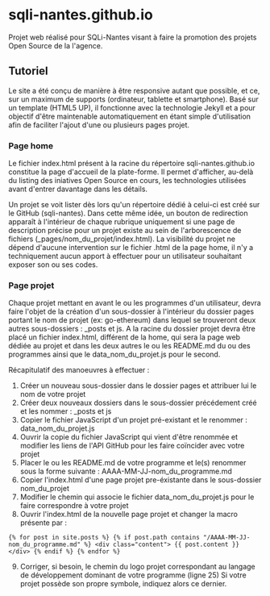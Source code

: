 # sqli-nantes.github.io

Projet web réalisé pour SQLi-Nantes visant à faire la promotion des projets Open Source de la l'agence.

## Tutoriel

Le site a été conçu de manière à être responsive autant que possible, et ce, sur un maximum de supports (ordinateur, tablette et smartphone). Basé sur un template (HTML5 UP), il fonctionne avec la technologie Jekyll et a pour objectif d'être maintenable automatiquement en étant simple d'utilisation afin de faciliter l'ajout d'une ou plusieurs pages projet.

### Page home

Le fichier index.html présent à la racine du répertoire sqli-nantes.github.io constitue la page d'accueil de la plate-forme. Il permet d'afficher, au-delà du listing des iniatives Open Source en cours, les technologies utilisées avant d'entrer davantage dans les détails.

Un projet se voit lister dès lors qu'un répertoire dédié à celui-ci est créé sur le GitHub (sqli-nantes). Dans cette même idée, un bouton de redirection apparaît à l'intérieur de chaque rubrique uniquement si une page de description précise pour un projet existe au sein de l'arborescence de fichiers (_pages/nom_du_projet/index.html).
La visibilité du projet ne dépend d'aucune intervention sur le fichier .html de la page home, il n'y a techniquement aucun apport à effectuer pour un utilisateur souhaitant exposer son ou ses codes.

### Page projet

Chaque projet mettant en avant le ou les programmes d'un utilisateur, devra faire l'objet de la création d'un sous-dossier à l'intérieur du dossier pages portant le nom de projet (ex: go-ethereum) dans lequel se trouveront deux autres sous-dossiers : _posts et js.
A la racine du dossier projet devra être placé un fichier index.html, différent de la home, qui sera la page web dédiée au projet et dans les deux autres le ou les README.md du ou des programmes ainsi que le data_nom_du_projet.js pour le second.

Récapitulatif des manoeuvres à effectuer :
1. Créer un nouveau sous-dossier dans le dossier pages et attribuer lui le nom de votre projet
2. Créer deux nouveaux dossiers dans le sous-dossier précédement créé et les nommer : _posts et js
3. Copier le fichier JavaScript d'un projet pré-existant et le renommer : data_nom_du_projet.js
4. Ouvrir la copie du fichier JavaScript qui vient d'être renommée et modifier les liens de l'API GitHub pour les faire coïncider avec votre projet
5. Placer le ou les README.md de votre programme et le(s) renommer sous la forme suivante : AAAA-MM-JJ-nom_du_programme.md
6. Copier l'index.html d'une page projet pre-éxistante dans le sous-dossier nom_du_projet
7. Modifier le chemin qui associe le fichier data_nom_du_projet.js pour le faire correspondre à votre projet
8. Ouvrir l'index.html de la nouvelle page projet et changer la macro présente par :

`{% for post in site.posts %} {% if post.path contains "/AAAA-MM-JJ-nom_du_programme.md" %} <div class="content"> {{ post.content }} </div> {% endif %} {% endfor %}`

9. Corriger, si besoin, le chemin du logo projet correspondant au langage de développement dominant de votre programme (ligne 25)
Si votre projet possède son propre symbole, indiquez alors ce dernier.
